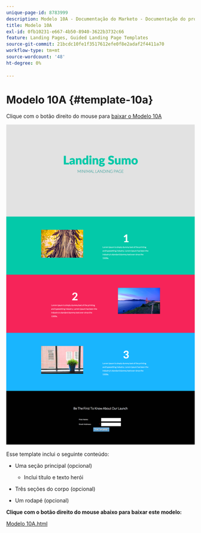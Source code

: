 ```yaml
---
unique-page-id: 8783999
description: Modelo 10A - Documentação do Marketo - Documentação do produto
title: Modelo 10A
exl-id: 0fb10231-e667-4b50-8940-3622b3732c66
feature: Landing Pages, Guided Landing Page Templates
source-git-commit: 21bcdc10fe1f3517612efe0f8e2adaf2f4411a70
workflow-type: tm+mt
source-wordcount: '48'
ht-degree: 0%

---
```


# Modelo 10A {#template-10a}

Clique com o botão direito do mouse para [baixar o Modelo 10A](https://experienceleague.adobe.com/landing/marketo/lp-templates/template-10a.html?lang=pt-BR)

![](assets/image2015-7-27-10-3a44-3a49.png)

Esse template inclui o seguinte conteúdo:

* Uma seção principal (opcional)

   * Inclui título e texto herói

* Três seções do corpo (opcional)
* Um rodapé (opcional)

**Clique com o botão direito do mouse abaixo para baixar este modelo:**

[Modelo 10A.html](https://experienceleague.adobe.com/landing/marketo/lp-templates/template-10a.html?lang=pt-BR)
